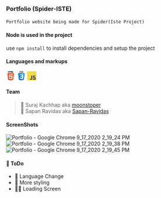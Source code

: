 ### Portfolio (Spider-ISTE)
`Portfolio website being made for Spider(Iste Project)`

#### Node is used in the project
use  `npm install` to install dependencies and setup the project
#### Languages and markups 
<img src="https://raw.githubusercontent.com/github/explore/80688e429a7d4ef2fca1e82350fe8e3517d3494d/topics/html/html.png" alt="HTML5" widht ="25px" height="25px"/>&nbsp;<img src="https://raw.githubusercontent.com/github/explore/80688e429a7d4ef2fca1e82350fe8e3517d3494d/topics/css/css.png " alt="CSS3" widht ="25px" height="25px"/>&nbsp;<img src="https://raw.githubusercontent.com/github/explore/80688e429a7d4ef2fca1e82350fe8e3517d3494d/topics/javascript/javascript.png" alt="JS" widht ="25px" height="25px"/>
#### Team
> 🧟 Suraj Kachhap aka [moonstoper](https://github.com/moonstoper/) <br/>
> 🧛 Sapan Ravidas aka [Sapan-Ravidas](https://github.com/Sapan-Ravidas/)

#### ScreenShots
![Portfolio - Google Chrome 9_17_2020 2_19_24 PM](https://user-images.githubusercontent.com/53539666/93448209-fb4a2000-f8f0-11ea-9221-5145d674aeb3.png)
![Portfolio - Google Chrome 9_17_2020 2_19_38 PM](https://user-images.githubusercontent.com/53539666/93449291-313bd400-f8f2-11ea-81d3-94a8b9392432.png)
![Portfolio - Google Chrome 9_17_2020 2_19_45 PM](https://user-images.githubusercontent.com/53539666/93450248-6137a700-f8f3-11ea-8d60-8d6d88a42c9b.png)

#### 🤞 ToDo
- 📔 Language Change
- 🦄 More styling
- 🙌🏻 Loading Screen
